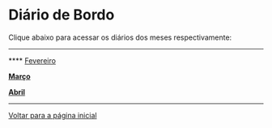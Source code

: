 # Diário de Bordo

Clique abaixo para acessar os diários dos meses respectivamente:

---

**** [Fevereiro](./diario_fev.md)

[**Março**](./diario_mar.md)

[**Abril**](./diario_abr.md)

---

[Voltar para a página inicial](/readme.md)
